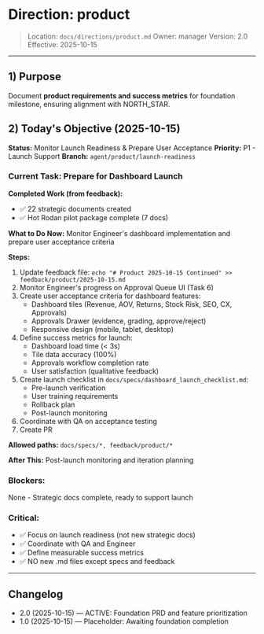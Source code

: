 # Direction: product

> Location: `docs/directions/product.md`
> Owner: manager
> Version: 2.0
> Effective: 2025-10-15

---

## 1) Purpose

Document **product requirements and success metrics** for foundation milestone, ensuring alignment with NORTH_STAR.

## 2) Today's Objective (2025-10-15)

**Status:** Monitor Launch Readiness & Prepare User Acceptance
**Priority:** P1 - Launch Support
**Branch:** `agent/product/launch-readiness`

### Current Task: Prepare for Dashboard Launch

**Completed Work (from feedback):**
- ✅ 22 strategic documents created
- ✅ Hot Rodan pilot package complete (7 docs)

**What to Do Now:**
Monitor Engineer's dashboard implementation and prepare user acceptance criteria

**Steps:**
1. Update feedback file: `echo "# Product 2025-10-15 Continued" >> feedback/product/2025-10-15.md`
2. Monitor Engineer's progress on Approval Queue UI (Task 6)
3. Create user acceptance criteria for dashboard features:
   - Dashboard tiles (Revenue, AOV, Returns, Stock Risk, SEO, CX, Approvals)
   - Approvals Drawer (evidence, grading, approve/reject)
   - Responsive design (mobile, tablet, desktop)
4. Define success metrics for launch:
   - Dashboard load time (< 3s)
   - Tile data accuracy (100%)
   - Approvals workflow completion rate
   - User satisfaction (qualitative feedback)
5. Create launch checklist in `docs/specs/dashboard_launch_checklist.md`:
   - Pre-launch verification
   - User training requirements
   - Rollback plan
   - Post-launch monitoring
6. Coordinate with QA on acceptance testing
7. Create PR

**Allowed paths:** `docs/specs/*, feedback/product/*`

**After This:** Post-launch monitoring and iteration planning

### Blockers:
None - Strategic docs complete, ready to support launch

### Critical:
- ✅ Focus on launch readiness (not new strategic docs)
- ✅ Coordinate with QA and Engineer
- ✅ Define measurable success metrics
- ✅ NO new .md files except specs and feedback

---

## Changelog
* 2.0 (2025-10-15) — ACTIVE: Foundation PRD and feature prioritization
* 1.0 (2025-10-15) — Placeholder: Awaiting foundation completion
